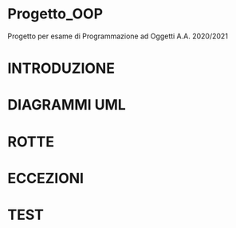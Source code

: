 # Progetto_OOP
Progetto per esame di Programmazione ad Oggetti A.A. 2020/2021

# INTRODUZIONE

# DIAGRAMMI UML

# ROTTE

# ECCEZIONI

# TEST
